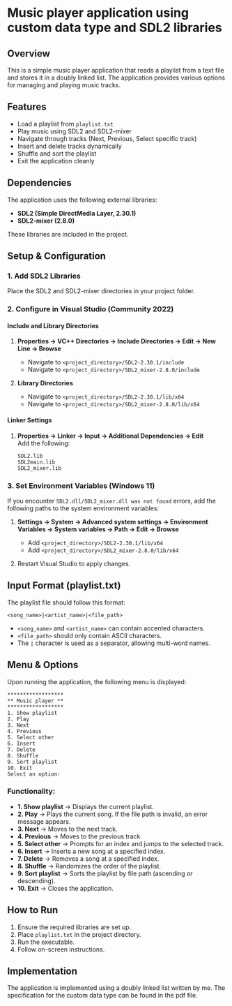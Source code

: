 # Music player application using custom data type and SDL2 libraries

## Overview
This is a simple music player application that reads a playlist from a text file and stores it in a doubly linked list. The application provides various options for managing and playing music tracks.

## Features
- Load a playlist from `playlist.txt`
- Play music using SDL2 and SDL2-mixer
- Navigate through tracks (Next, Previous, Select specific track)
- Insert and delete tracks dynamically
- Shuffle and sort the playlist
- Exit the application cleanly

## Dependencies
The application uses the following external libraries:
- **SDL2 (Simple DirectMedia Layer, 2.30.1)**
- **SDL2-mixer (2.8.0)**

These libraries are included in the project.

## Setup & Configuration
### 1. Add SDL2 Libraries
Place the SDL2 and SDL2-mixer directories in your project folder.

### 2. Configure in Visual Studio (Community 2022)
#### Include and Library Directories
1. **Properties -> VC++ Directories -> Include Directories -> Edit -> New Line -> Browse**  
   - Navigate to `<project_directory>/SDL2-2.30.1/include`
   - Navigate to `<project_directory>/SDL2_mixer-2.8.0/include`

2. **Library Directories**  
   - Navigate to `<project_directory>/SDL2-2.30.1/lib/x64`
   - Navigate to `<project_directory>/SDL2_mixer-2.8.0/lib/x64`

#### Linker Settings
1. **Properties -> Linker -> Input -> Additional Dependencies -> Edit**  
   Add the following:
   ```
   SDL2.lib
   SDL2main.lib
   SDL2_mixer.lib
   ```

### 3. Set Environment Variables (Windows 11)
If you encounter `SDL2.dll/SDL2_mixer.dll was not found` errors, add the following paths to the system environment variables:
1. **Settings -> System -> Advanced system settings -> Environment Variables -> System variables -> Path -> Edit -> Browse**
   - Add `<project_directory>/SDL2-2.30.1/lib/x64`
   - Add `<project_directory>/SDL2_mixer-2.8.0/lib/x64`

2. Restart Visual Studio to apply changes.

## Input Format (playlist.txt)
The playlist file should follow this format:
```
<song_name>|<artist_name>|<file_path>
```
- `<song_name>` and `<artist_name>` can contain accented characters.
- `<file_path>` should only contain ASCII characters.
- The `|` character is used as a separator, allowing multi-word names.

## Menu & Options
Upon running the application, the following menu is displayed:
```
******************
** Music player **
******************
1. Show playlist
2. Play
3. Next
4. Previous
5. Select other
6. Insert
7. Delete
8. Shuffle
9. Sort playlist
10. Exit
Select an option:
```
### Functionality:
- **1. Show playlist** → Displays the current playlist.
- **2. Play** → Plays the current song. If the file path is invalid, an error message appears.
- **3. Next** → Moves to the next track.
- **4. Previous** → Moves to the previous track.
- **5. Select other** → Prompts for an index and jumps to the selected track.
- **6. Insert** → Inserts a new song at a specified index.
- **7. Delete** → Removes a song at a specified index.
- **8. Shuffle** → Randomizes the order of the playlist.
- **9. Sort playlist** → Sorts the playlist by file path (ascending or descending).
- **10. Exit** → Closes the application.

## How to Run
1. Ensure the required libraries are set up.
2. Place `playlist.txt` in the project directory.
3. Run the executable.
4. Follow on-screen instructions.

## Implementation
The application is implemented using a doubly linked list written by me. The specification for the custom data type can be found in the pdf file.
